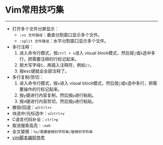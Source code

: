 # Vim常用技巧集

---

- 打开多个文件分屏显示：
  - `:vs 文件路径`：垂直分割窗口显示多个文件。
  - `:split 文件路径`：水平分割窗口显示多个文件。
- 多行注释：
  1. 进入命令行模式，按`ctrl + v`进入 visual block模式，然后按`j`或`k`选中多行，把需要注释的行标记起来。
  2. 按大写字母`I`，再插入注释符，例如`//`。
  3. 按esc键就会全部注释了。
- 多行复制/剪切：
  1. 进入命令行模式，按`v`进入 visual block模式，然后按`j`或`k`选中多行，把需要操作的行标记起来。
  2. 按`y`键进行内容复制，然后按`p`进行粘贴。
  3. 按`d`键进行内容剪切，然后按`p`进行粘贴。
- 撤销/回退：`u`/`ctrl+r`
- 块选中/光标选中：`v`/`ctrl+v`
- C语言代码补全：`ctrl+p`
- 取消搜索高亮：`:noh`
- 全文替换：`%s/需要替换的字符串/替换的字符串`
- [vim脚本编程参考](http://learnvimscriptthehardway.onefloweroneworld.com/)

